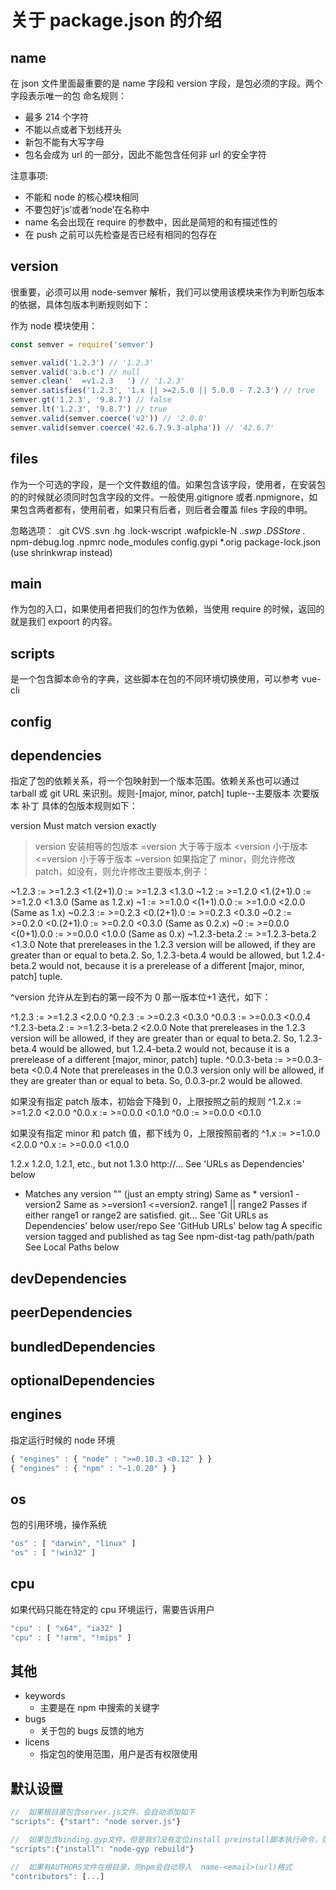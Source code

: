 # 关于 package.json 的介绍

## name

在 json 文件里面最重要的是 name 字段和 version 字段，是包必须的字段。两个字段表示唯一的包
命名规则：

- 最多 214 个字符
- 不能以点或者下划线开头
- 新包不能有大写字母
- 包名会成为 url 的一部分，因此不能包含任何非 url 的安全字符

注意事项:

- 不能和 node 的核心模块相同
- 不要包好‘js’或者‘node’在名称中
- name 名会出现在 require 的参数中，因此是简短的和有描述性的
- 在 push 之前可以先检查是否已经有相同的包存在

## version

很重要，必须可以用 node-semver 解析，我们可以使用该模块来作为判断包版本的依据，具体包版本判断规则如下：

作为 node 模块使用：

```javascript {.line-numbers}
const semver = require('semver')

semver.valid('1.2.3') // '1.2.3'
semver.valid('a.b.c') // null
semver.clean('  =v1.2.3   ') // '1.2.3'
semver.satisfies('1.2.3', '1.x || >=2.5.0 || 5.0.0 - 7.2.3') // true
semver.gt('1.2.3', '9.8.7') // false
semver.lt('1.2.3', '9.8.7') // true
semver.valid(semver.coerce('v2')) // '2.0.0'
semver.valid(semver.coerce('42.6.7.9.3-alpha')) // '42.6.7'
```

## files

作为一个可选的字段，是一个文件数组的值。如果包含该字段，使用者，在安装包的的时候就必须同时包含字段的文件。一般使用.gitignore 或者.npmignore，如果包含两者都有，使用前者，如果只有后者，则后者会覆盖 files 字段的申明。

忽略选项：
.git
CVS
.svn
.hg
.lock-wscript
.wafpickle-N
._.swp
.DS*Store
.*_
npm-debug.log
.npmrc
node_modules
config.gypi
\*.orig
package-lock.json (use shrinkwrap instead)

## main

作为包的入口，如果使用者把我们的包作为依赖，当使用 require 的时候，返回的就是我们 expoort 的内容。

## scripts

是一个包含脚本命令的字典，这些脚本在包的不同环境切换使用，可以参考 vue-cli

## config

## dependencies

指定了包的依赖关系，将一个包映射到一个版本范围。依赖关系也可以通过 tarball 或 git URL 来识别。规则-[major, minor, patch] tuple--主要版本 次要版本 补丁
具体的包版本规则如下：

version Must match version exactly

> version 安装相等的包版本
> =version 大于等于版本
> <version 小于版本
> <=version 小于等于版本
> ~version 如果指定了 minor，则允许修改 patch，如没有，则允许修改主要版本,例子：

~1.2.3 := >=1.2.3 <1.(2+1).0 := >=1.2.3 <1.3.0
~1.2 := >=1.2.0 <1.(2+1).0 := >=1.2.0 <1.3.0 (Same as 1.2.x)
~1 := >=1.0.0 <(1+1).0.0 := >=1.0.0 <2.0.0 (Same as 1.x)
~0.2.3 := >=0.2.3 <0.(2+1).0 := >=0.2.3 <0.3.0
~0.2 := >=0.2.0 <0.(2+1).0 := >=0.2.0 <0.3.0 (Same as 0.2.x)
~0 := >=0.0.0 <(0+1).0.0 := >=0.0.0 <1.0.0 (Same as 0.x)
~1.2.3-beta.2 := >=1.2.3-beta.2 <1.3.0 Note that prereleases in the 1.2.3 version will be allowed, if they are greater than or equal to beta.2. So, 1.2.3-beta.4 would be allowed, but 1.2.4-beta.2 would not, because it is a prerelease of a different [major, minor, patch] tuple.

^version 允许从左到右的第一段不为 0 那一版本位+1 迭代，如下：

^1.2.3 := >=1.2.3 <2.0.0
^0.2.3 := >=0.2.3 <0.3.0
^0.0.3 := >=0.0.3 <0.0.4
^1.2.3-beta.2 := >=1.2.3-beta.2 <2.0.0 Note that prereleases in the 1.2.3 version will be allowed, if they are greater than or equal to beta.2. So, 1.2.3-beta.4 would be allowed, but 1.2.4-beta.2 would not, because it is a prerelease of a different [major, minor, patch] tuple.
^0.0.3-beta := >=0.0.3-beta <0.0.4 Note that prereleases in the 0.0.3 version only will be allowed, if they are greater than or equal to beta. So, 0.0.3-pr.2 would be allowed.

如果没有指定 patch 版本，初始会下降到 0，上限按照之前的规则
^1.2.x := >=1.2.0 <2.0.0
^0.0.x := >=0.0.0 <0.1.0
^0.0 := >=0.0.0 <0.1.0

如果没有指定 minor 和 patch 值，都下线为 0，上限按照前者的
^1.x := >=1.0.0 <2.0.0
^0.x := >=0.0.0 <1.0.0

1.2.x 1.2.0, 1.2.1, etc., but not 1.3.0
http://... See 'URLs as Dependencies' below

- Matches any version
  "" (just an empty string) Same as \*
  version1 - version2 Same as >=version1 <=version2.
  range1 || range2 Passes if either range1 or range2 are satisfied.
  git... See 'Git URLs as Dependencies' below
  user/repo See 'GitHub URLs' below
  tag A specific version tagged and published as tag See npm-dist-tag
  path/path/path See Local Paths below

## devDependencies

## peerDependencies

## bundledDependencies

## optionalDependencies

## engines

指定运行时候的 node 环境

```javascript
{ "engines" : { "node" : ">=0.10.3 <0.12" } }
{ "engines" : { "npm" : "~1.0.20" } }
```

## os

包的引用环境，操作系统

```javascript
"os" : [ "darwin", "linux" ]
"os" : [ "!win32" ]
```

## cpu

如果代码只能在特定的 cpu 环境运行，需要告诉用户

```javascript
"cpu" : [ "x64", "ia32" ]
"cpu" : [ "!arm", "!mips" ]
```

## 其他

- keywords
  - 主要是在 npm 中搜索的关键字
- bugs
  - 关于包的 bugs 反馈的地方
- licens
  - 指定包的使用范围，用户是否有权限使用

## 默认设置

```javascript
//  如果根目录包含server.js文件，会自动添加如下
"scripts": {"start": "node server.js"}

//  如果包含binding.gyp文件，但是我们没有定位install preinstall脚本执行命令，则会自动添加
"scripts":{"install": "node-gyp rebuild"}

//  如果有AUTHORS文件在根目录，则npm会自动导入  name-<email>(url)格式
"contributors": [...]
```
